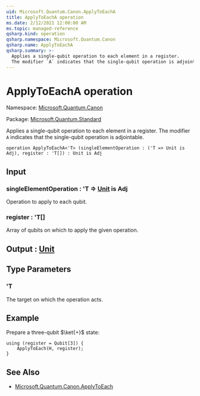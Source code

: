 ```yaml
---
uid: Microsoft.Quantum.Canon.ApplyToEachA
title: ApplyToEachA operation
ms.date: 2/12/2021 12:00:00 AM
ms.topic: managed-reference
qsharp.kind: operation
qsharp.namespace: Microsoft.Quantum.Canon
qsharp.name: ApplyToEachA
qsharp.summary: >-
  Applies a single-qubit operation to each element in a register.
  The modifier `A` indicates that the single-qubit operation is adjointable.
---
```


# ApplyToEachA operation

Namespace: [Microsoft.Quantum.Canon](xref:Microsoft.Quantum.Canon)

Package: [Microsoft.Quantum.Standard](https://nuget.org/packages/Microsoft.Quantum.Standard)


Applies a single-qubit operation to each element in a register.The modifier `A` indicates that the single-qubit operation is adjointable.

```qsharp
operation ApplyToEachA<'T> (singleElementOperation : ('T => Unit is Adj), register : 'T[]) : Unit is Adj
```


## Input

### singleElementOperation : 'T => [Unit](xref:microsoft.quantum.lang-ref.unit)  is Adj

Operation to apply to each qubit.


### register : 'T[]

Array of qubits on which to apply the given operation.



## Output : [Unit](xref:microsoft.quantum.lang-ref.unit)



## Type Parameters

### 'T

The target on which the operation acts.

## Example

Prepare a three-qubit $\ket{+}$ state:```qsharpusing (register = Qubit[3]) {    ApplyToEach(H, register);}```

## See Also

- [Microsoft.Quantum.Canon.ApplyToEach](xref:Microsoft.Quantum.Canon.ApplyToEach)